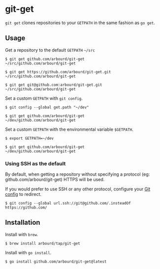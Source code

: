 # git-get

`git get` clones repositories to your `GETPATH` in the same fashion as `go get`.

## Usage

Get a repository to the default `GETPATH` `~/src`

```console
$ git get github.com/arbourd/git-get
~/src/github.com/arbourd/git-get

$ git get https://github.com/arbourd/git-get.git
~/src/github.com/arbourd/git-get

$ git get git@github.com:arbourd/git-get.git
~/src/github.com/arbourd/git-get
```

Set a custom `GETPATH` with `git config`.

```console
$ git config --global get.path "~/dev"

$ git get github.com/arbourd/git-get
~/dev/github.com/arbourd/git-get
```

Set a custom `GETPATH` with the environmental variable `$GETPATH`.

```console
$ export GETPATH=~/dev

$ git get github.com/arbourd/git-get
~/dev/github.com/arbourd/git-get
```

### Using SSH as the default

By default, when getting a repository without specifying a protocol (eg: github.com/arbourd/git-get) HTTPS will be used.

If you would prefer to use SSH or any other protocol, configure your [Git config](https://git-scm.com/docs/git-config#Documentation/git-config.txt-urlltbasegtinsteadOf) to redirect.

```console
$ git config --global url.ssh://git@github.com/.insteadOf https://github.com/
```

## Installation

Install with `brew`.

```console
$ brew install arbourd/tap/git-get
```

Install with `go install`.

```console
$ go install github.com/arbourd/git-get@latest
```
